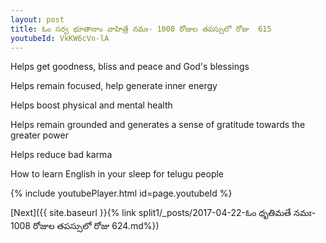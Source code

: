 ```yaml
---
layout: post
title: ఓం సర్వ భూతానాం వాహిత్రే నమః- 1008 రోజుల తపస్సులో రోజు  615
youtubeId: VkKW6cVn-lA
---
```

 
 
Helps get goodness, bliss and peace and God's blessings
 
Helps remain focused, help generate inner energy 
 
Helps boost physical and mental health 
 
Helps remain grounded and generates a sense of gratitude towards the greater power 
 
Helps reduce bad karma
 
How to learn English in your sleep for telugu people
 
 
 
 


{% include youtubePlayer.html id=page.youtubeId %}
 
[Next]({{ site.baseurl }}{% link split1/_posts/2017-04-22-ఓం ధృతిమతే నమః- 1008 రోజుల తపస్సులో రోజు  624.md%})
 
